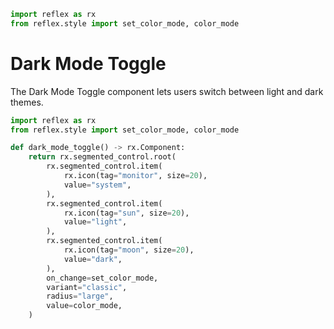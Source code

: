 ```python exec
import reflex as rx
from reflex.style import set_color_mode, color_mode
```

# Dark Mode Toggle

The Dark Mode Toggle component lets users switch between light and dark themes.

```python demo exec toggle
import reflex as rx
from reflex.style import set_color_mode, color_mode

def dark_mode_toggle() -> rx.Component:
    return rx.segmented_control.root(
        rx.segmented_control.item(
            rx.icon(tag="monitor", size=20),
            value="system",
        ),
        rx.segmented_control.item(
            rx.icon(tag="sun", size=20),
            value="light",
        ),
        rx.segmented_control.item(
            rx.icon(tag="moon", size=20),
            value="dark",
        ),
        on_change=set_color_mode,
        variant="classic",
        radius="large",
        value=color_mode,
    )
```
